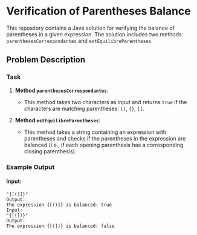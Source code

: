 # Verification of Parentheses Balance

This repository contains a Java solution for verifying the balance of parentheses in a given expression. The solution includes two methods: `parenthesesCorrespondantes` and `estEquilibreParentheses`.

## Problem Description

### Task

1. **Method `parenthesesCorrespondantes`**: 
   - This method takes two characters as input and returns `true` if the characters are matching parentheses: `()`, `{}`, `[]`.

2. **Method `estEquilibreParentheses`**:
   - This method takes a string containing an expression with parentheses and checks if the parentheses in the expression are balanced (i.e., if each opening parenthesis has a corresponding closing parenthesis).

### Example Output

#### Input:
```text
"{[()]}"
Output:
The expression {[()]} is balanced: true
Input:
"{[(])}"
Output:
The expression {[(])} is balanced: false
